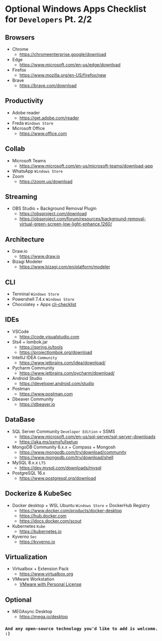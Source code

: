 # Optional Windows Apps Checklist for `Developers` Pt. 2/2

  ## Browsers
  
  - Chrome
    - https://chromeenterprise.google/download
  - Edge
    - https://www.microsoft.com/en-us/edge/download
  - Firefox 
    - https://www.mozilla.org/en-US/firefox/new
  - Brave 
    - https://brave.com/download

  ## Productivity

  - Adobe reader 
    - https://get.adobe.com/reader
  - Freda `Windows Store`
  - Microsoft Office 
    - https://www.office.com
  
  ## Collab
  
  - Microsoft Teams 
    - https://www.microsoft.com/en-us/microsoft-teams/download-app
  - WhatsApp `Windows Store`
  - Zoom 
    - https://zoom.us/download

  ## Streaming

  - OBS Studio + Background Removal Plugin 
    - https://obsproject.com/download 
    - https://obsproject.com/forum/resources/background-removal-virtual-green-screen-low-light-enhance.1260/

  ## Architecture

  - Draw.io 
    - https://www.draw.io
  - Bizagi Modeler 
    - https://www.bizagi.com/en/platform/modeler

  ## CLI

  - Terminal `Windows Store`
  - Powershell 7.4.x `Windows Store`
  - Chocolatey + Apps [cli-checklist](README.md)

  ## IDEs
  
  - VSCode 
    - https://code.visualstudio.com
  - Sts4 + lombok.jar 
    - https://spring.io/tools 
    - https://projectlombok.org/download
  - IntelliJ IDEA `Community` 
    - https://www.jetbrains.com/idea/download/
  - Pycharm Community 
    - https://www.jetbrains.com/pycharm/download/
  - Android Studio 
    - https://developer.android.com/studio
  - Postman 
    - https://www.postman.com
  - Dbeaver Community 
    - https://dbeaver.io
  
  ## DataBase

  - SQL Server Community `Developer Edition` + SSMS
    - https://www.microsoft.com/en-us/sql-server/sql-server-downloads 
    - https://aka.ms/ssmsfullsetup
  - MongoDB Community 6.x.x + Compass + Mongosh 
    - https://www.mongodb.com/try/download/community 
    - https://www.mongodb.com/try/download/shell
  - MySQL 8.x.x `LTS` 
    - https://dev.mysql.com/downloads/mysql
  - PostgreSQL 16.x
    - https://www.postgresql.org/download
  
  ## Dockerize & KubeSec
  
  - Docker desktop + WSL Ubuntu `Windows Store` + DockerHub Registry 
    - https://www.docker.com/products/docker-desktop 
    - https://hub.docker.com
    - https://docs.docker.com/scout
  - Kubernetes `Kube` 
    - https://kubernetes.io
  - Kyverno `Sec` 
    - https://kyverno.io
  
  ## Virtualization

  - Virtualbox + Extension Pack 
    - https://www.virtualbox.org
  - VMware Workstation 
    - [VMware with Personal License](vmw-notes.md)

  ## Optional

  - MEGAsync Desktop 
    - https://mega.io/desktop

### `And any open-source technology you'd like to add is welcome. :)`